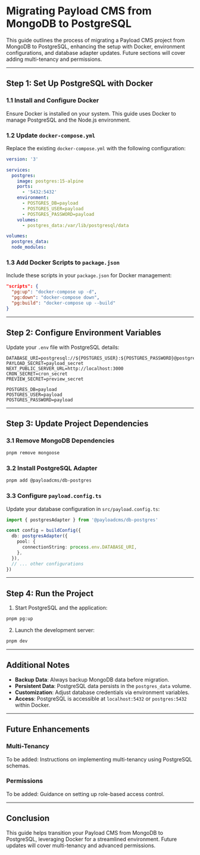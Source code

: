 # Migrating Payload CMS from MongoDB to PostgreSQL

This guide outlines the process of migrating a Payload CMS project from MongoDB to PostgreSQL, enhancing the setup with Docker, environment configurations, and database adapter updates. Future sections will cover adding multi-tenancy and permissions.

---

## Step 1: Set Up PostgreSQL with Docker

### 1.1 Install and Configure Docker

Ensure Docker is installed on your system. This guide uses Docker to manage PostgreSQL and the Node.js environment.

### 1.2 Update `docker-compose.yml`

Replace the existing `docker-compose.yml` with the following configuration:

```yaml
version: '3'

services:
  postgres:
    image: postgres:15-alpine
    ports:
      - '5432:5432'
    environment:
      - POSTGRES_DB=payload
      - POSTGRES_USER=payload
      - POSTGRES_PASSWORD=payload
    volumes:
      - postgres_data:/var/lib/postgresql/data

volumes:
  postgres_data:
  node_modules:
```

### 1.3 Add Docker Scripts to `package.json`

Include these scripts in your `package.json` for Docker management:

```json
"scripts": {
  "pg:up": "docker-compose up -d",
  "pg:down": "docker-compose down",
  "pg:build": "docker-compose up --build"
}
```

---

## Step 2: Configure Environment Variables

Update your `.env` file with PostgreSQL details:

```env
DATABASE_URI=postgresql://${POSTGRES_USER}:${POSTGRES_PASSWORD}@postgres:5432/${POSTGRES_DB}
PAYLOAD_SECRET=payload_secret
NEXT_PUBLIC_SERVER_URL=http://localhost:3000
CRON_SECRET=cron_secret
PREVIEW_SECRET=preview_secret

POSTGRES_DB=payload
POSTGRES_USER=payload
POSTGRES_PASSWORD=payload
```

---

## Step 3: Update Project Dependencies

### 3.1 Remove MongoDB Dependencies

```bash
pnpm remove mongoose
```

### 3.2 Install PostgreSQL Adapter

```bash
pnpm add @payloadcms/db-postgres
```

### 3.3 Configure `payload.config.ts`

Update your database configuration in `src/payload.config.ts`:

```typescript
import { postgresAdapter } from '@payloadcms/db-postgres'

const config = buildConfig({
  db: postgresAdapter({
    pool: {
      connectionString: process.env.DATABASE_URI,
    },
  }),
  // ... other configurations
})
```

---

## Step 4: Run the Project

1. Start PostgreSQL and the application:

```bash
pnpm pg:up
```

2. Launch the development server:

```bash
pnpm dev
```

---

## Additional Notes

- **Backup Data**: Always backup MongoDB data before migration.
- **Persistent Data**: PostgreSQL data persists in the `postgres_data` volume.
- **Customization**: Adjust database credentials via environment variables.
- **Access**: PostgreSQL is accessible at `localhost:5432` or `postgres:5432` within Docker.

---

## Future Enhancements

### Multi-Tenancy

To be added: Instructions on implementing multi-tenancy using PostgreSQL schemas.

### Permissions

To be added: Guidance on setting up role-based access control.

---

## Conclusion

This guide helps transition your Payload CMS from MongoDB to PostgreSQL, leveraging Docker for a streamlined environment. Future updates will cover multi-tenancy and advanced permissions.